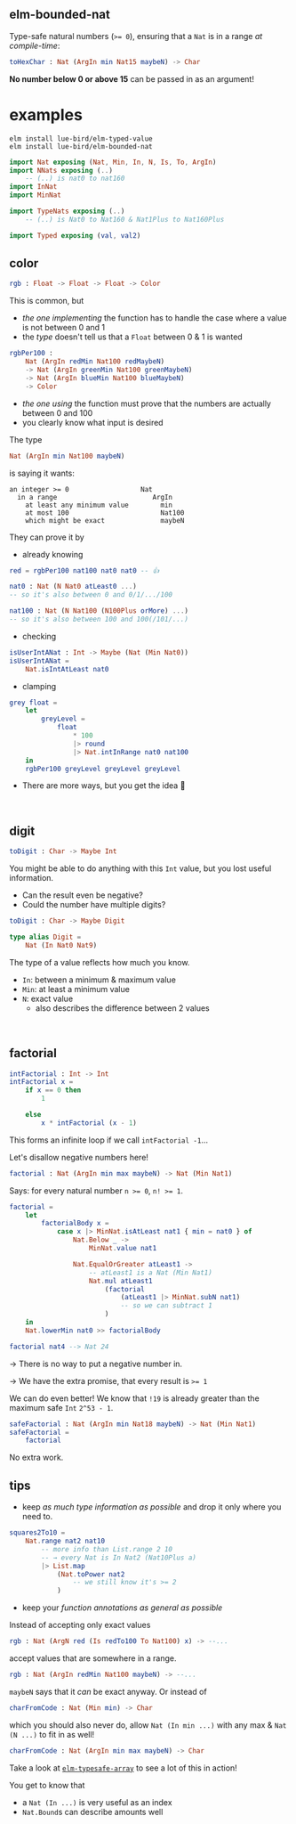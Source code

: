 ## elm-bounded-nat

Type-safe natural numbers (`>= 0`), ensuring that a `Nat` is in a range _at compile-time_:

```elm
toHexChar : Nat (ArgIn min Nat15 maybeN) -> Char
```

**No number below 0 or above 15** can be passed in as an argument!

# examples

```noformatingples
elm install lue-bird/elm-typed-value
elm install lue-bird/elm-bounded-nat
```

```elm
import Nat exposing (Nat, Min, In, N, Is, To, ArgIn)
import NNats exposing (..)
    -- (..) is nat0 to nat160
import InNat
import MinNat

import TypeNats exposing (..)
    -- (..) is Nat0 to Nat160 & Nat1Plus to Nat160Plus

import Typed exposing (val, val2)
```


## color

```elm
rgb : Float -> Float -> Float -> Color
```

This is common, but
- _the one implementing_ the function has to handle the case where a value is not between 0 and 1
- the _type_ doesn't tell us that a `Float` between 0 & 1 is wanted

```elm
rgbPer100 :
    Nat (ArgIn redMin Nat100 redMaybeN)
    -> Nat (ArgIn greenMin Nat100 greenMaybeN)
    -> Nat (ArgIn blueMin Nat100 blueMaybeN)
    -> Color
```
- _the one using_ the function must prove that the numbers are actually between 0 and 100
- you clearly know what input is desired

The type
```elm
Nat (ArgIn min Nat100 maybeN)
```
is saying it wants:

```
an integer >= 0                  Nat          
  in a range                        ArgIn       
    at least any minimum value        min   
    at most 100                       Nat100
    which might be exact              maybeN
```


They can prove it by

- already knowing

```elm
red = rgbPer100 nat100 nat0 nat0 -- 👍

nat0 : Nat (N Nat0 atLeast0 ...)
-- so it's also between 0 and 0/1/.../100

nat100 : Nat (N Nat100 (N100Plus orMore) ...)
-- so it's also between 100 and 100(/101/...)
```
- checking

```elm
isUserIntANat : Int -> Maybe (Nat (Min Nat0))
isUserIntANat =
    Nat.isIntAtLeast nat0
```
- clamping

```elm
grey float =
    let
        greyLevel =
            float
                * 100
                |> round
                |> Nat.intInRange nat0 nat100
    in
    rgbPer100 greyLevel greyLevel greyLevel
```

- There are more ways, but you get the idea 🙂

&emsp;


## digit

```elm
toDigit : Char -> Maybe Int
```

You might be able to do anything with this `Int` value, but you lost useful information.

- Can the result even be negative?
- Could the number have multiple digits?

```elm
toDigit : Char -> Maybe Digit

type alias Digit =
    Nat (In Nat0 Nat9)
```

The type of a value reflects how much you know.

- `In`: between a minimum & maximum value
- `Min`: at least a minimum value
- `N`: exact value
    - also describes the difference between 2 values


&emsp;


## factorial

```elm
intFactorial : Int -> Int
intFactorial x =
    if x == 0 then
        1

    else
        x * intFactorial (x - 1)
```

This forms an infinite loop if we call `intFactorial -1`...

Let's disallow negative numbers here!

```elm
factorial : Nat (ArgIn min max maybeN) -> Nat (Min Nat1)
```
Says: for every natural number `n >= 0`, `n! >= 1`.
```elm
factorial =
    let
        factorialBody x =
            case x |> MinNat.isAtLeast nat1 { min = nat0 } of
                Nat.Below _ ->
                    MinNat.value nat1

                Nat.EqualOrGreater atLeast1 ->
                    -- atLeast1 is a Nat (Min Nat1)
                    Nat.mul atLeast1
                        (factorial
                            (atLeast1 |> MinNat.subN nat1)
                            -- so we can subtract 1
                        )
    in
    Nat.lowerMin nat0 >> factorialBody

factorial nat4 --> Nat 24
```

→ There is no way to put a negative number in.

→ We have the extra promise, that every result is `>= 1`

We can do even better!
We know that `!19` is already greater than the maximum safe `Int` `2^53 - 1`.

```elm
safeFactorial : Nat (ArgIn min Nat18 maybeN) -> Nat (Min Nat1)
safeFactorial =
    factorial
```

No extra work.


## tips

- keep _as much type information as possible_ and drop it only where you need to.
```elm
squares2To10 =
    Nat.range nat2 nat10
        -- more info than List.range 2 10
        -- → every Nat is In Nat2 (Nat10Plus a)
        |> List.map
            (Nat.toPower nat2
                -- we still know it's >= 2
            )
```
- keep your _function annotations as general as possible_
    
Instead of accepting only exact values

```elm
rgb : Nat (ArgN red (Is redTo100 To Nat100) x) -> --...
```
accept values that are somewhere in a range.

```elm
rgb : Nat (ArgIn redMin Nat100 maybeN) -> --...
```

`maybeN` says that it _can_ be exact anyway. Or instead of

```elm
charFromCode : Nat (Min min) -> Char
```

which you should also never do, allow `Nat (In min ...)` with any max & `Nat (N ...)` to fit in as well!

```elm
charFromCode : Nat (ArgIn min max maybeN) -> Char
```

Take a look at [`elm-typesafe-array`][bounded-array] to see a lot of this in action!

You get to know that
- a `Nat (In ...)` is very useful as an index
- `Nat.Bound`s can describe amounts well

[bounded-array]: https://package.elm-lang.org/packages/lue-bird/elm-typesafe-array/latest/
